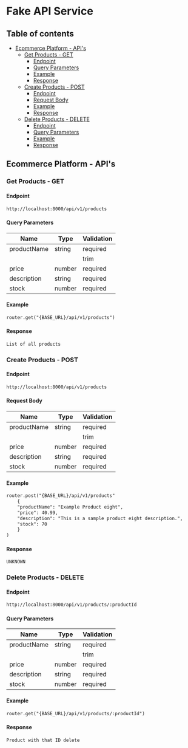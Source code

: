 # Fake API Service

## Table of contents 
- [Ecommerce Platform - API's](#ecommerce-platform---apis)
  - [Get Products - GET](#get-products---get)
    - [Endpoint](#endpoint)
    - [Query Parameters](#query-parameters)
    - [Example](#example)
    - [Response](#response)
  - [Create Products - POST](#create-products---post)
    - [Endpoint](#endpoint-1)
    - [Request Body](#request-body)
    - [Example](#example-1)
    - [Response](#response-1)
  - [Delete Products - DELETE](#delete-products---delete)
    - [Endpoint](#endpoint-2)
    - [Query Parameters](#query-parameters-1)
    - [Example](#example-2)
    - [Response](#response-2)

## Ecommerce Platform - API's

### Get Products - GET

#### Endpoint

```markdown
http://localhost:8000/api/v1/products
```
#### Query Parameters

| Name | Type | Validation |
| ---- | ---- | ------ |
| productName | string | required |
| | | trim |
| price | number | required |
| description | string | required |
| stock | number | required |

#### Example

```markdown
router.get("{BASE_URL}/api/v1/products")
```
#### Response 

```markdown
List of all products
```

### Create Products - POST

#### Endpoint

```markdown
http://localhost:8000/api/v1/products
```

#### Request Body

| Name | Type | Validation |
| ---- | ---- | ------ |
| productName | string | required |
| | | trim |
| price | number | required |
| description | string | required |
| stock | number | required |

#### Example

```markdown
router.post("{BASE_URL}/api/v1/products"
    {
    "productName": "Example Product eight",
    "price": 40.99,
    "description": "This is a sample product eight description.",
    "stock": 70
    }
)
```
#### Response 

```markdown
UNKNOWN
```
### Delete Products - DELETE

#### Endpoint

```markdown
http://localhost:8000/api/v1/products/:productId
```
#### Query Parameters

| Name | Type | Validation |
| ---- | ---- | ------ |
| productName | string | required |
| | | trim |
| price | number | required |
| description | string | required |
| stock | number | required |

#### Example

```markdown
router.get("{BASE_URL}/api/v1/products/:productId")
```
#### Response 

```markdown
Product with that ID delete
```